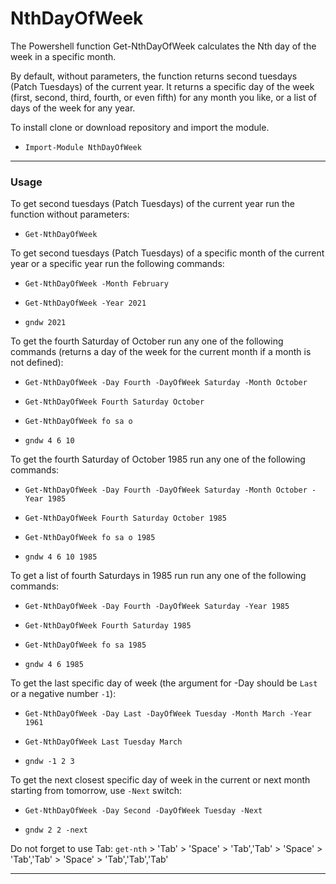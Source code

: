 # NthDayOfWeek

The Powershell function Get-NthDayOfWeek calculates the Nth day
of the week in a specific month.

By default, without parameters, the function returns second tuesdays
(Patch Tuesdays) of the current year. It returns a specific day of the week
(first, second, third, fourth, or even fifth) for any month you like,
or a list of days of the week for any year.

To install clone or download repository and import the module.

- `Import-Module NthDayOfWeek`

---

### Usage

To get second tuesdays (Patch Tuesdays) of the current year run the function
without parameters:

- `Get-NthDayOfWeek`

To get second tuesdays (Patch Tuesdays) of a specific month of the current year
or a specific year run the following commands:

- `Get-NthDayOfWeek -Month February`

- `Get-NthDayOfWeek -Year 2021`

- `gndw 2021`

To get the fourth Saturday of October run any one of the following commands
(returns a day of the week for the current month if a month is not defined):

- `Get-NthDayOfWeek -Day Fourth -DayOfWeek Saturday -Month October`

- `Get-NthDayOfWeek Fourth Saturday October`

- `Get-NthDayOfWeek fo sa o`

- `gndw 4 6 10`

To get the fourth Saturday of October 1985 run any one of the following
commands:

- `Get-NthDayOfWeek -Day Fourth -DayOfWeek Saturday -Month October -Year 1985`

- `Get-NthDayOfWeek Fourth Saturday October 1985`

- `Get-NthDayOfWeek fo sa o 1985`

- `gndw 4 6 10 1985`

To get a list of fourth Saturdays in 1985 run run any one of the following
commands:

- `Get-NthDayOfWeek -Day Fourth -DayOfWeek Saturday -Year 1985`

- `Get-NthDayOfWeek Fourth Saturday 1985`

- `Get-NthDayOfWeek fo sa 1985`

- `gndw 4 6 1985`

To get the last specific day of week (the argument for -Day should be `Last`
or a negative number `-1`):

- `Get-NthDayOfWeek -Day Last -DayOfWeek Tuesday -Month March -Year 1961`

- `Get-NthDayOfWeek Last Tuesday March`

- `gndw -1 2 3`

To get the next closest specific day of week in the current or next month
starting from tomorrow, use `-Next` switch:

- `Get-NthDayOfWeek -Day Second -DayOfWeek Tuesday -Next`

- `gndw 2 2 -next`

Do not forget to use Tab: `get-nth` > 'Tab' > 'Space' > 'Tab','Tab' > 'Space' >
'Tab','Tab' > 'Space' > 'Tab','Tab','Tab'

---